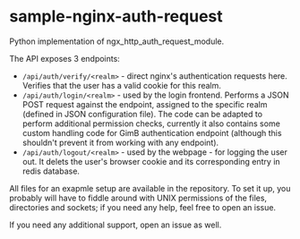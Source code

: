 # sample-nginx-auth-request
Python implementation of ngx_http_auth_request_module.

The API exposes 3 endpoints:
 - `/api/auth/verify/<realm>` - direct nginx's authentication requests here. Verifies that the user has a valid cookie for this realm.
 - `/api/auth/login/<realm>` - used by the login frontend. Performs a JSON POST request against the endpoint, assigned to the specific realm (defined in JSON configuration file). The code can be adapted to perform additional permission checks, currently it also contains some custom handling code for GimB authentication endpoint (although this shouldn't prevent it from working with any endpoint).
 - `/api/auth/logout/<realm>` - used by the webpage - for logging the user out. It delets the user's browser cookie and its corresponding entry in redis database.
 
All files for an exapmle setup are available in the repository. To set it up, you probably will have to fiddle around with UNIX permissions of the files, directories and sockets; if you need any help, feel free to open an issue.

If you need any additional support, open an issue as well.
